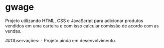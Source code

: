 # gwage
Projeto utilizando HTML, CSS e JavaScript para adicionar produtos vendidos em uma carteira e com isso calcular comissão de acordo com as vendas.

##Observações:
    - Projeto ainda em desenvolvimento.
